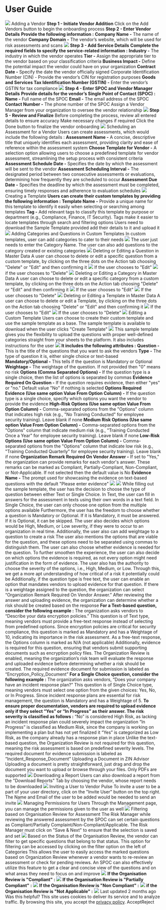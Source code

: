 
# User Guide
![](https://docs.zeron.one/~gitbook/image?url=https%3A%2F%2F1956480574-files.gitbook.io%2F%7E%2Ffiles%2Fv0%2Fb%2Fgitbook-x-prod.appspot.com%2Fo%2Fspaces%252FUuBdNVlAow8f9cZKicFF%252Fuploads%252Fzc64EqaWVbnMF6rQdwpZ%252FVRM%2520Flowchart.png%3Falt%3Dmedia%26token%3D447b3039-952f-431d-99b7-41fd35842c04&width=768&dpr=4&quality=100&sign=75bb12a&sv=2)
Adding a Vendor [](https://docs.zeron.one/user-guide#adding-a-vendor)
**Step 1 - Initiate Vendor Addition**
Click on the Add Vendors button to begin the onboarding process
**Step 2 - Enter Vendor Details**
**Provide the following information :**
**Company Name -** The name of the vendor
**Company Domain -** The vendor’s website, which will be used for risk assessments and scans
![](https://docs.zeron.one/~gitbook/image?url=https%3A%2F%2F1956480574-files.gitbook.io%2F%7E%2Ffiles%2Fv0%2Fb%2Fgitbook-x-prod.appspot.com%2Fo%2Fspaces%252FUuBdNVlAow8f9cZKicFF%252Fuploads%252FVeS7ZA9wbAKlRagvnWMB%252FScreenshot%25202025-02-12%2520at%252011.48.08%25E2%2580%25AFAM.png%3Falt%3Dmedia%26token%3D1e3e37bc-6738-4557-a2df-79a697ba0472&width=300&dpr=4&quality=100&sign=ac66dc48&sv=2)
**Step 3 - Add Service Details**
**Complete the required fields to specify the service-related information :**
**Industry -** The industry in which the vendor operates
**Tier -** Assign the appropriate tier to the vendor based on your classification criteria
**Business Impact -** Define the potential impact the vendor could have on your organization
**Contract Date -** Specify the date the vendor officially signed Corporate Identification Number (CIN) - Provide the vendor’s CIN for registration purposes
**Goods and Services Tax Identification Number (GSTIN) -** Enter the vendor’s GSTIN for tax compliance 
![](https://docs.zeron.one/~gitbook/image?url=https%3A%2F%2F1956480574-files.gitbook.io%2F%7E%2Ffiles%2Fv0%2Fb%2Fgitbook-x-prod.appspot.com%2Fo%2Fspaces%252FUuBdNVlAow8f9cZKicFF%252Fuploads%252FFw7ZwR4UWSj4VLp2jnf3%252FScreenshot%25202025-02-12%2520at%252011.49.14%25E2%2580%25AFAM.png%3Falt%3Dmedia%26token%3D1f4afb3e-a83d-41db-ac83-04a71a68756a&width=300&dpr=4&quality=100&sign=2e6d6ed2&sv=2)
**Step 4 - Enter SPOC and Vendor Manager Details**
**Provide details for the vendor’s Single Point of Contact (SPOC) :**
**Name -** Full name of the SPOC
**Email -** The email address of the SPOC
**Contact Number -** The phone number of the SPOC
Assign a Vendor Manager from your organization to oversee the vendor relationship
![](https://docs.zeron.one/~gitbook/image?url=https%3A%2F%2F1956480574-files.gitbook.io%2F%7E%2Ffiles%2Fv0%2Fb%2Fgitbook-x-prod.appspot.com%2Fo%2Fspaces%252FUuBdNVlAow8f9cZKicFF%252Fuploads%252F4ZG1rNkJxM3AUBK9mh7Y%252FScreenshot%25202025-02-12%2520at%252011.51.34%25E2%2580%25AFAM.png%3Falt%3Dmedia%26token%3D146a81f9-b704-4274-85d9-68b86334e68c&width=300&dpr=4&quality=100&sign=d3834e33&sv=2)
**Step 5 - Review and Finalize**
Before completing the process, review all entered details to ensure accuracy 
Make necessary changes if required 
Click the Done button to finalize the vendor onboarding 
![](https://docs.zeron.one/~gitbook/image?url=https%3A%2F%2F1956480574-files.gitbook.io%2F%7E%2Ffiles%2Fv0%2Fb%2Fgitbook-x-prod.appspot.com%2Fo%2Fspaces%252FUuBdNVlAow8f9cZKicFF%252Fuploads%252FZfChkm0nShY1tbOwOY3X%252FScreenshot%25202025-02-17%2520at%25205.58.43%25E2%2580%25AFPM.png%3Falt%3Dmedia%26token%3D20d6c550-ae8e-4646-89f7-4eb1dfc1c2fe&width=300&dpr=4&quality=100&sign=4e39da46&sv=2)
Scheduling an Assessment for a Vendor[](https://docs.zeron.one/user-guide#scheduling-an-assessment-for-a-vendor)
Users can create assessments, which would include the following details : 
**Assessment Name -** A concise, descriptive title that uniquely identifies each assessment, providing clarity and ease of reference within the assessment system 
**Choose Template for Vendor -** A selection option allowing users to choose a predefined template for vendor assessment, streamlining the setup process with consistent criteria 
**Assessment Schedule Date -** Specifies the date by which the assessment will be sent to the vendor 
**Assessment Scheduling Interval -** The designated period between two consecutive assessments or evaluations, determining how frequently they are scheduled to occur 
**Assessment Due Date -** Specifies the deadline by which the assessment must be completed, ensuring timely responses and adherence to evaluation schedules 
![](https://docs.zeron.one/~gitbook/image?url=https%3A%2F%2F1956480574-files.gitbook.io%2F%7E%2Ffiles%2Fv0%2Fb%2Fgitbook-x-prod.appspot.com%2Fo%2Fspaces%252FUuBdNVlAow8f9cZKicFF%252Fuploads%252FLsQfNeuax0xlcPwTmNNi%252FScreenshot%25202025-02-20%2520at%25202.58.32%25E2%2580%25AFPM.png%3Falt%3Dmedia%26token%3Dddbc5f27-1b44-4486-8cd5-3e9579a33018&width=300&dpr=4&quality=100&sign=52447cd&sv=2)
Creating a Template [](https://docs.zeron.one/user-guide#creating-a-template)
**Users can create their custom templates by providing the following information :**
**Template Name -** Provide a unique name for this template to identify it easily when selecting or searching among templates 
**Tag -** Add relevant tags to classify this template by purpose or department (e.g., Compliance, Finance, IT Security). Tags make it easier to locate templates through search and filtering options 
Users need to download the Sample Template provided add their details to it and upload it 
![](https://docs.zeron.one/~gitbook/image?url=https%3A%2F%2F1956480574-files.gitbook.io%2F%7E%2Ffiles%2Fv0%2Fb%2Fgitbook-x-prod.appspot.com%2Fo%2Fspaces%252FUuBdNVlAow8f9cZKicFF%252Fuploads%252FVYiu8s3Zwwzc13lhsVX5%252FScreenshot%25202025-02-18%2520at%252012.09.39%25E2%2580%25AFPM.png%3Falt%3Dmedia%26token%3Ddd8f472c-e52d-44eb-a280-349b542f068c&width=300&dpr=4&quality=100&sign=cd52a3c1&sv=2)
Adding Categories and Questions in Custom Templates[](https://docs.zeron.one/user-guide#adding-categories-and-questions-in-custom-templates)
In custom templates, user can add categories to cater to their needs 
![](https://docs.zeron.one/~gitbook/image?url=https%3A%2F%2F1956480574-files.gitbook.io%2F%7E%2Ffiles%2Fv0%2Fb%2Fgitbook-x-prod.appspot.com%2Fo%2Fspaces%252FUuBdNVlAow8f9cZKicFF%252Fuploads%252FCkgg9LJKTlbRaocKlpcR%252FScreenshot%25202025-02-12%2520at%25201.06.23%25E2%2580%25AFPM.png%3Falt%3Dmedia%26token%3D409a06d7-a188-42e4-a44b-d1da73e1bdaf&width=300&dpr=4&quality=100&sign=7bf143a8&sv=2)
The user just needs to enter the Category Name. The user can also add questions to the category created or existing categories 
![](https://docs.zeron.one/~gitbook/image?url=https%3A%2F%2F1956480574-files.gitbook.io%2F%7E%2Ffiles%2Fv0%2Fb%2Fgitbook-x-prod.appspot.com%2Fo%2Fspaces%252FUuBdNVlAow8f9cZKicFF%252Fuploads%252FgNq3kUez5UmzSVeSPdZV%252FScreenshot%25202025-02-12%2520at%25201.06.55%25E2%2580%25AFPM.png%3Falt%3Dmedia%26token%3D8d7a4ac4-7654-4666-a773-f8f2382ee095&width=300&dpr=4&quality=100&sign=58a08453&sv=2)
Deleting or Editing a Question in Master Data [](https://docs.zeron.one/user-guide#deleting-or-editing-a-question-in-master-data)
A user can choose to delete or edit a specific question from a custom template, by clicking on the three dots on the Action tab choosing "Delete" or "Edit" and then confirming it 
![](https://docs.zeron.one/~gitbook/image?url=https%3A%2F%2F1956480574-files.gitbook.io%2F%7E%2Ffiles%2Fv0%2Fb%2Fgitbook-x-prod.appspot.com%2Fo%2Fspaces%252FUuBdNVlAow8f9cZKicFF%252Fuploads%252FtfGKz1voV6eTc6BRsGkJ%252FScreenshot%25202025-02-20%2520at%25203.56.30%25E2%2580%25AFPM.png%3Falt%3Dmedia%26token%3D22f01837-3c26-4e52-9716-6c3a03f64171&width=300&dpr=4&quality=100&sign=5eab6661&sv=2)
If the user chooses to "Edit" 
![](https://docs.zeron.one/~gitbook/image?url=https%3A%2F%2F1956480574-files.gitbook.io%2F%7E%2Ffiles%2Fv0%2Fb%2Fgitbook-x-prod.appspot.com%2Fo%2Fspaces%252FUuBdNVlAow8f9cZKicFF%252Fuploads%252FoUo7HSCEgEMSZechJOtk%252FScreenshot%25202025-02-20%2520at%25204.00.40%25E2%2580%25AFPM.png%3Falt%3Dmedia%26token%3Ddd489f7d-bfd6-4e4e-98cf-d5f5b29c38d8&width=300&dpr=4&quality=100&sign=61fd0a70&sv=2)
if the user chooses to "Delete" 
![](https://docs.zeron.one/~gitbook/image?url=https%3A%2F%2F1956480574-files.gitbook.io%2F%7E%2Ffiles%2Fv0%2Fb%2Fgitbook-x-prod.appspot.com%2Fo%2Fspaces%252FUuBdNVlAow8f9cZKicFF%252Fuploads%252FsNCZcV8tkxthYdSexuYM%252FScreenshot%25202025-02-20%2520at%25204.01.18%25E2%2580%25AFPM.png%3Falt%3Dmedia%26token%3Df953fd11-c8e2-431d-8546-0f1575ed212f&width=300&dpr=4&quality=100&sign=8c40d176&sv=2)
Deleting or Editing a Category in Master Data [](https://docs.zeron.one/user-guide#deleting-or-editing-a-category-in-master-data)
A user can choose to delete or edit a specific category from a custom template, by clicking on the three dots on the Action tab choosing "Delete" or "Edit" and then confirming it 
![](https://docs.zeron.one/~gitbook/image?url=https%3A%2F%2F1956480574-files.gitbook.io%2F%7E%2Ffiles%2Fv0%2Fb%2Fgitbook-x-prod.appspot.com%2Fo%2Fspaces%252FUuBdNVlAow8f9cZKicFF%252Fuploads%252FNu4tu09vvZU5fhsdNI8h%252FScreenshot%25202025-02-20%2520at%25204.02.05%25E2%2580%25AFPM.png%3Falt%3Dmedia%26token%3Dc1b56669-21a0-4b05-9f4c-8cf9beb76618&width=300&dpr=4&quality=100&sign=2be78648&sv=2)
If the user chooses to "Edit" 
![](https://docs.zeron.one/~gitbook/image?url=https%3A%2F%2F1956480574-files.gitbook.io%2F%7E%2Ffiles%2Fv0%2Fb%2Fgitbook-x-prod.appspot.com%2Fo%2Fspaces%252FUuBdNVlAow8f9cZKicFF%252Fuploads%252FrejjIVw71JWLkHGiz2cN%252FScreenshot%25202025-02-20%2520at%25204.02.51%25E2%2580%25AFPM.png%3Falt%3Dmedia%26token%3Dbe8101b2-36f9-4ae3-87d2-ec4650fbffdd&width=300&dpr=4&quality=100&sign=ff5263a0&sv=2)
If the user chooses to "Delete" 
![](https://docs.zeron.one/~gitbook/image?url=https%3A%2F%2F1956480574-files.gitbook.io%2F%7E%2Ffiles%2Fv0%2Fb%2Fgitbook-x-prod.appspot.com%2Fo%2Fspaces%252FUuBdNVlAow8f9cZKicFF%252Fuploads%252FN9I144MnsqQIXRDmI6L5%252FScreenshot%25202025-02-20%2520at%25204.03.27%25E2%2580%25AFPM.png%3Falt%3Dmedia%26token%3Df9d80501-36d0-4ce6-9a6e-aeefb01b5a07&width=300&dpr=4&quality=100&sign=1605f175&sv=2)
Deleting or Editing a Template in Master Data [](https://docs.zeron.one/user-guide#deleting-or-editing-a-template-in-master-data)
A user can choose to delete or edit a Template, by clicking on the three dots on the Action tab choosing "Delete" or "Edit" and then confirming it 
![](https://docs.zeron.one/~gitbook/image?url=https%3A%2F%2F1956480574-files.gitbook.io%2F%7E%2Ffiles%2Fv0%2Fb%2Fgitbook-x-prod.appspot.com%2Fo%2Fspaces%252FUuBdNVlAow8f9cZKicFF%252Fuploads%252FU87ydbXcATojm1icEh8U%252FScreenshot%25202025-02-20%2520at%25204.14.24%25E2%2580%25AFPM.png%3Falt%3Dmedia%26token%3D8e641ba3-233a-47c5-827c-7c252dd24c8b&width=300&dpr=4&quality=100&sign=63fad073&sv=2)
If the user chooses to "Edit" 
![](https://docs.zeron.one/~gitbook/image?url=https%3A%2F%2F1956480574-files.gitbook.io%2F%7E%2Ffiles%2Fv0%2Fb%2Fgitbook-x-prod.appspot.com%2Fo%2Fspaces%252FUuBdNVlAow8f9cZKicFF%252Fuploads%252FYxjx3hpft3wigy6ItRAR%252FScreenshot%25202025-02-20%2520at%25204.14.32%25E2%2580%25AFPM.png%3Falt%3Dmedia%26token%3D7c12ae33-a8f4-40a3-b62f-6b417a7cb911&width=300&dpr=4&quality=100&sign=f7cae1db&sv=2)
If the user chooses to "Delete" 
![](https://docs.zeron.one/~gitbook/image?url=https%3A%2F%2F1956480574-files.gitbook.io%2F%7E%2Ffiles%2Fv0%2Fb%2Fgitbook-x-prod.appspot.com%2Fo%2Fspaces%252FUuBdNVlAow8f9cZKicFF%252Fuploads%252FoMXSzk8q1oweicqDQAE6%252FScreenshot%25202025-02-20%2520at%25204.14.39%25E2%2580%25AFPM.png%3Falt%3Dmedia%26token%3Deac2fa82-9859-4956-89a0-f9fe9017214b&width=300&dpr=4&quality=100&sign=2bc36a8f&sv=2)
Editing a Custom Template[](https://docs.zeron.one/user-guide#editing-a-custom-template)
Users can choose to create their custom template and use the sample template as a base. The sample template is available to download when the user clicks "Create Template" 
![](https://docs.zeron.one/~gitbook/image?url=https%3A%2F%2F1956480574-files.gitbook.io%2F%7E%2Ffiles%2Fv0%2Fb%2Fgitbook-x-prod.appspot.com%2Fo%2Fspaces%252FUuBdNVlAow8f9cZKicFF%252Fuploads%252FkAARYI8IBcJQV3er8OmA%252FScreenshot%25202025-02-26%2520at%252012.33.17%25E2%2580%25AFPM.png%3Falt%3Dmedia%26token%3D61857f08-b853-46e7-9d42-bd93b94bf36d&width=300&dpr=4&quality=100&sign=97a24932&sv=2)
This sample template gives you the flexibility to upload the questions with proper well-defined categories straight from your sheets to the platform. It also includes instructions for the user 
![](https://docs.zeron.one/~gitbook/image?url=https%3A%2F%2F1956480574-files.gitbook.io%2F%7E%2Ffiles%2Fv0%2Fb%2Fgitbook-x-prod.appspot.com%2Fo%2Fspaces%252FUuBdNVlAow8f9cZKicFF%252Fuploads%252FqxoHWMmQ9vZJZTWt6TK1%252FScreenshot%25202025-02-26%2520at%252012.43.53%25E2%2580%25AFPM.png%3Falt%3Dmedia%26token%3Def53a17d-1731-4f15-9fa0-1337a808de98&width=300&dpr=4&quality=100&sign=211957f3&sv=2)
**It includes the following attributes :**
**Question -** This is the title of the questions that you want to ask the vendors 
**Type -** The type of question it is, either single choice or text-based
**Mandatory/Optional -** This tells if the question is Mandatory or Optional 
**Weightage -** The weightage of the question. If not provided then "0" means no risk 
**Options (Comma Separated Options) -** If the question type is a single choice, then the list of options is separated by commas 
**Evidence Required On Question -** If the question requires evidence, then either "yes" or "no." Default value "No" if nothing is selected 
**Options Required Evidence (Use same option Value From Option Column) -** If the question type is a single choice, specify which options you want the vendor to provide the evidence 
**High-Risk Options (Use same option Value From Option Column) -** Comma-separated options from the "Options" column that indicates high risk (e.g., "No Training Conducted" for employee security training). Leave blank if none 
**Medium Risk Options (Use same option Value From Option Column) -** Comma-separated options from the "Options" column that indicate medium risk (e.g., "Training Conducted Once a Year" for employee security training). Leave blank if none 
**Low-Risk Options (Use same option Value From Option Column) -** Comma-separated options from the "Options" column that indicate low risk (e.g., "Training Conducted Quarterly" for employee security training). Leave blank if none 
**Organization Remark Required On Vendor Answer -** If set to "Yes," the organization can provide remarks for each vendor's answer. These remarks can be marked as Compliant, Partially-Compliant, Non-Compliant, or Not-Applicable. If not selected then the default value is No
**Evidence Name -** The prompt used for showcasing the evidence on text-based questions with the default "Please enter evidence" 
![](https://docs.zeron.one/~gitbook/image?url=https%3A%2F%2F1956480574-files.gitbook.io%2F%7E%2Ffiles%2Fv0%2Fb%2Fgitbook-x-prod.appspot.com%2Fo%2Fspaces%252FUuBdNVlAow8f9cZKicFF%252Fuploads%252FevQ5j962os4G9yYlBLBa%252FScreenshot%25202025-02-26%2520at%252012.31.15%25E2%2580%25AFPM.png%3Falt%3Dmedia%26token%3D5c31ada5-5a59-484f-aae0-f922a0b3542b&width=300&dpr=4&quality=100&sign=16eb8bf2&sv=2)
![](https://docs.zeron.one/~gitbook/image?url=https%3A%2F%2F1956480574-files.gitbook.io%2F%7E%2Ffiles%2Fv0%2Fb%2Fgitbook-x-prod.appspot.com%2Fo%2Fspaces%252FUuBdNVlAow8f9cZKicFF%252Fuploads%252FyfE70aNinQlcoNAVpWTI%252FScreenshot%25202025-02-26%2520at%252012.31.20%25E2%2580%25AFPM.png%3Falt%3Dmedia%26token%3Dcfe3ab2e-a31f-4132-a066-7af8af53edfa&width=300&dpr=4&quality=100&sign=1fc40248&sv=2)
While filling out the sample template, the user has the decision to choose the type of question between either Text or Single Choice. In Text, the user can fill in answers for the assessment in texts using their own words in a text field. In Single Choice, the user can only choose one option from the multiple options available 
Furthermore, the user has the freedom to choose whether a question is Mandatory or Optional. If it is Mandatory, it must be answered. If it is Optional, it can be skipped. The user also decides which options would be High, Medium, or Low severity, if they were to occur to an organization in real time. Additionally, the user also can add weightage to a question to create a risk
The user also mentions the options that are viable for the question, and these options need to be separated using commas to distinguish them. The user can also choose whether evidence is needed for the question. To further smoothen the experience, the user can also decide on which options the evidence is required, as not every option might need justification in the form of evidence. The user also has the authority to choose the severity of the options, i.e., High, Medium, or Low. Through this, we get a more apt understanding of how critical of a risk it potentially could be
Additionally, if the question type is free text, the user can enable an option that mandates vendors to upload evidence for that question. If there is a weightage assigned to the question, the organization can select “Organization Remark Required On Vendor Answer.” After reviewing the answer and uploading evidence, the organization can determine whether a risk should be created based on the response 
**For a Text-based question, consider the following example :**
The organization asks vendors to “Describe your data encryption policies.” This question is of Text type, meaning vendors must provide a free-text response instead of selecting from predefined options. Since encryption policies are critical for security compliance, this question is marked as Mandatory and has a Weightage of 10, indicating its importance in the risk assessment. As a free-text response, the Options column is marked as N/A (not applicable) 
Additionally, evidence is required for this question, ensuring that vendors submit supporting documents such as encryption policy files. The Organization Review is enabled, meaning the organization’s risk team will evaluate the response and uploaded evidence before determining whether a risk should be created. The required evidence document for submission is labeled as “Encryption_Policy_Document”
**For a Single Choice question, consider the following example :**
The organization asks vendors, “Does your company have an incident response plan?” This question is of Single Choice type, meaning vendors must select one option from the given choices: Yes, No, or In Progress. Since incident response plans are essential for risk management, the question is Mandatory and has a Weightage of 5.
**To ensure proper documentation, vendors are required to upload evidence only if they select “Yes” or “In Progress” as their answer. The risk severity is classified as follows :**
“No” is considered High Risk, as lacking an incident response plan could severely impact the organization
“In Progress” is classified as Medium Risk, since the company is working on implementing a plan but has not yet finalized it
“Yes” is categorized as Low Risk, as the company already has a response plan in place 
Unlike the text-based question, the Organization Review is not required for this question, meaning the risk assessment is based on predefined severity levels. The required document for evidence submission is labeled as “Incident_Response_Document”
Uploading a Document in ZIN Advisor [](https://docs.zeron.one/user-guide#uploading-a-document-in-zin-advisor)
Uploading a document is pretty straightforward, just drag and drop the document you want to upload or browse through your files. Only PDFs are supported 
![](https://docs.zeron.one/~gitbook/image?url=https%3A%2F%2F1956480574-files.gitbook.io%2F%7E%2Ffiles%2Fv0%2Fb%2Fgitbook-x-prod.appspot.com%2Fo%2Fspaces%252FUuBdNVlAow8f9cZKicFF%252Fuploads%252Fan1Zp8oRFhgoGAw8hWUT%252FScreenshot%25202025-02-18%2520at%252012.15.24%25E2%2580%25AFPM.png%3Falt%3Dmedia%26token%3D72072035-5848-4844-b625-984aa9f77388&width=300&dpr=4&quality=100&sign=654b905d&sv=2)
Downloading a Report [](https://docs.zeron.one/user-guide#downloading-a-report)
Users can also download a report from the "Download Reports" Tab by choosing the vendor, whose report needs to be downloaded 
![](https://docs.zeron.one/~gitbook/image?url=https%3A%2F%2F1956480574-files.gitbook.io%2F%7E%2Ffiles%2Fv0%2Fb%2Fgitbook-x-prod.appspot.com%2Fo%2Fspaces%252FUuBdNVlAow8f9cZKicFF%252Fuploads%252FnUPyfJw2DQ6MYSV4FrzU%252FScreenshot%25202025-02-18%2520at%252012.19.36%25E2%2580%25AFPM.png%3Falt%3Dmedia%26token%3D9ff8ccd1-789f-4939-b643-8f507ded3160&width=300&dpr=4&quality=100&sign=157911a6&sv=2)
Inviting a User to Vendor Pulse[](https://docs.zeron.one/user-guide#inviting-a-user-to-vendor-pulse)
To invite a user to be a part of your user directory, click on the "Invite User" button on the top right. The Name and Email of the user to be added would be needed to send an invite 
![](https://docs.zeron.one/~gitbook/image?url=https%3A%2F%2F1956480574-files.gitbook.io%2F%7E%2Ffiles%2Fv0%2Fb%2Fgitbook-x-prod.appspot.com%2Fo%2Fspaces%252FUuBdNVlAow8f9cZKicFF%252Fuploads%252FCFQQgwHuNZWbTS3ApFcm%252FScreenshot%25202025-02-18%2520at%252012.25.41%25E2%2580%25AFPM.png%3Falt%3Dmedia%26token%3De05914ad-5a50-4a8f-a1ce-383551891bcd&width=300&dpr=4&quality=100&sign=92ea3ddf&sv=2)
Managing Permissions for Users[](https://docs.zeron.one/user-guide#managing-permissions-for-users)
Through the Management page, you can manage the permissions given to the user as well 
![](https://docs.zeron.one/~gitbook/image?url=https%3A%2F%2F1956480574-files.gitbook.io%2F%7E%2Ffiles%2Fv0%2Fb%2Fgitbook-x-prod.appspot.com%2Fo%2Fspaces%252FUuBdNVlAow8f9cZKicFF%252Fuploads%252F3BsevEaLVmzcAjNR8S7q%252FScreenshot%25202025-02-18%2520at%252012.28.14%25E2%2580%25AFPM.png%3Falt%3Dmedia%26token%3D7231766c-506e-4ad9-80eb-aae873543f5a&width=300&dpr=4&quality=100&sign=6bdcae97&sv=2)
Filtering based on Organisation Review for Assessment[](https://docs.zeron.one/user-guide#filtering-based-on-organisation-review-for-assessment)
The Risk Manager while reviewing the answered assessment by the SPOC can set certain questions as Compliant/Partially Complaint/Non-Compliant/Applicable. The Risk Manager must click on "Save & Next" to ensure that the selection is saved and set
![](https://docs.zeron.one/~gitbook/image?url=https%3A%2F%2F1956480574-files.gitbook.io%2F%7E%2Ffiles%2Fv0%2Fb%2Fgitbook-x-prod.appspot.com%2Fo%2Fspaces%252FUuBdNVlAow8f9cZKicFF%252Fuploads%252Fk5K3UHmxbMm66u17JUY3%252FScreenshot%25202025-04-15%2520at%25205.55.07%25E2%2580%25AFPM.png%3Falt%3Dmedia%26token%3D4f1bd81a-dffc-4992-a7c9-ecfec53fa21b&width=768&dpr=4&quality=100&sign=615fd3c8&sv=2)
Based on the Status of the Organisation Review, the vendor can filter to get specific questions that belong to that status. This option for filtering can be accessed by clicking on the filter option on the left of Categories 
This allows the user to easily access the marked questions based on Organization Review whenever a vendor wants to re-review an assessment or check for pending reviews. An SPOC can also effectively utilize this feature to get a clear and concise view of the questions and on what areas they need to focus on and improve
![](https://docs.zeron.one/~gitbook/image?url=https%3A%2F%2F1956480574-files.gitbook.io%2F%7E%2Ffiles%2Fv0%2Fb%2Fgitbook-x-prod.appspot.com%2Fo%2Fspaces%252FUuBdNVlAow8f9cZKicFF%252Fuploads%252Fns9aIMQPG0V2iifCQQpA%252FScreenshot%25202025-04-15%2520at%25205.59.18%25E2%2580%25AFPM.png%3Falt%3Dmedia%26token%3Dc5edf609-1dd2-4435-97d4-5c416619078f&width=768&dpr=4&quality=100&sign=585c0b1a&sv=2)
**If the Organisation Review is "Compliant" :**
![](https://docs.zeron.one/~gitbook/image?url=https%3A%2F%2F1956480574-files.gitbook.io%2F%7E%2Ffiles%2Fv0%2Fb%2Fgitbook-x-prod.appspot.com%2Fo%2Fspaces%252FUuBdNVlAow8f9cZKicFF%252Fuploads%252FwwETeoPODVJgRJb0P1Zo%252FScreenshot%25202025-04-15%2520at%25206.00.34%25E2%2580%25AFPM.png%3Falt%3Dmedia%26token%3D24f607bf-8e3c-4c32-ab4f-4f71800e9564&width=768&dpr=4&quality=100&sign=4c9a4&sv=2)
**If the Organisation Review is "Partially Compliant" :**
![](https://docs.zeron.one/~gitbook/image?url=https%3A%2F%2F1956480574-files.gitbook.io%2F%7E%2Ffiles%2Fv0%2Fb%2Fgitbook-x-prod.appspot.com%2Fo%2Fspaces%252FUuBdNVlAow8f9cZKicFF%252Fuploads%252FSI7pRyIhUQJ0MpjjNYsO%252FScreenshot%25202025-04-15%2520at%25206.00.03%25E2%2580%25AFPM.png%3Falt%3Dmedia%26token%3Dbab3c90a-e3e2-41f1-9463-6d81d4f8001f&width=768&dpr=4&quality=100&sign=a418195c&sv=2)
**If the Organisation Review is "Non Compliant" :**
![](https://docs.zeron.one/~gitbook/image?url=https%3A%2F%2F1956480574-files.gitbook.io%2F%7E%2Ffiles%2Fv0%2Fb%2Fgitbook-x-prod.appspot.com%2Fo%2Fspaces%252FUuBdNVlAow8f9cZKicFF%252Fuploads%252F6zYjK7p8E8XwiAJLDkXK%252FScreenshot%25202025-04-15%2520at%25206.01.47%25E2%2580%25AFPM.png%3Falt%3Dmedia%26token%3D86a8e73b-6aca-47cd-91ab-e1c2e3e30303&width=768&dpr=4&quality=100&sign=e6c35ce&sv=2)
**if the Organisation Review is "Not Applicable" :**
![](https://docs.zeron.one/~gitbook/image?url=https%3A%2F%2F1956480574-files.gitbook.io%2F%7E%2Ffiles%2Fv0%2Fb%2Fgitbook-x-prod.appspot.com%2Fo%2Fspaces%252FUuBdNVlAow8f9cZKicFF%252Fuploads%252FFxGdKtEfLcgci4u9mAIz%252FScreenshot%25202025-04-15%2520at%25206.03.12%25E2%2580%25AFPM.png%3Falt%3Dmedia%26token%3De0a38b5f-8aa9-4077-8ec1-2af1a4f3fc35&width=768&dpr=4&quality=100&sign=1da7bbf&sv=2)
Last updated 2 months ago
Was this helpful?
This site uses cookies to deliver its service and to analyze traffic. By browsing this site, you accept the [privacy policy](https://zeron.one/privacy-policy/).
AcceptReject
